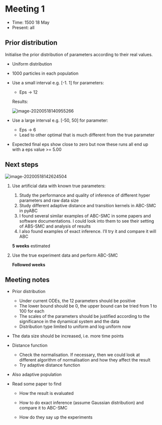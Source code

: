 # Meeting 1

-   Time: 1500 18 May
-   Present: all

## Prior distribution

Initialise the prior distribution of parameters according to their real values.

-   Uniform distribution

-   1000 particles in each population

-   Use a small interval e.g. [-1. 1] for parameters:

    -   Eps -> 12

    Results:

    ![image-20200518140955266](https://i.imgur.com/a1Jzj9P.png)

-   Use a large interval e.g. [-50, 50] for parameter:

    -   Eps -> 6
    -   Lead to other optimal that is much different from the true parameter

-   Expected final eps show close to zero but now these runs all end up with a eps value >= 5.00





## Next steps

![image-20200518142624504](https://i.imgur.com/LAOSEXu.png)

1.  Use artificial data with known true parameters:

    1.  Study the performance and quality of inference of different hyper parameters and raw data size
    2.  Study different adaptive distance and transition kernels in ABC-SMC in pyABC
    3.  I found several similar examples of ABC-SMC in some papers and software documentations. I could look into them to see their setting of ABS-SMC and analysis of results
    4.  I also found examples of exact inference. I’ll try it and compare it will ABC

    **5 weeks** estimated

2.  Use the true experiment data and perform ABC-SMC

    **Followed weeks**

## Meeting notes

-   Prior distribution
    -   Under current ODEs, the 12 parameters should be positive
    -   The lower bound should be 0, the upper bound can be tried from 1 to 100 for each 
    -   The scales of the parameters should be justified according to the significance in the dynamical system and the data
    -   Distribution type limited to uniform and log uniform now
    
-   The data size should be increased, i.e. more time points

-   Distance function

    -   Check the normalisation. If necessary, then we could look at different algorithm of normalisation and  how they affect the result
    -   Try adaptive distance function

-   Also adaptive  population

-   Read some paper to find

    -   How the result is evaluated

    -   How to do exact inference (assume Gaussian distribution) and compare it to ABC-SMC

    -   How do they say up the experiments

        